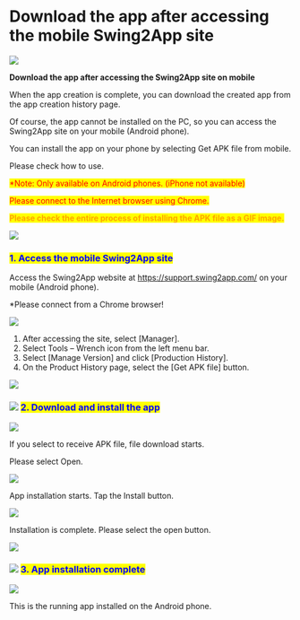 # Download the app after accessing the mobile Swing2App site

![](https://support.swing2app.com/wp-content/uploads/2021/05/getapp.png)

**Download the app after accessing the Swing2App site on mobile**

When the app creation is complete, you can download the created app from the app creation history page.

Of course, the app cannot be installed on the PC, so you can access the Swing2App site on your mobile (Android phone).

You can install the app on your phone by selecting Get APK file from mobile.

Please check how to use.

<mark style="color:red;">\*Note: Only available on Android phones. (iPhone not available)</mark>

<mark style="color:red;">Please connect to the Internet browser using Chrome.</mark>

<mark style="color:orange;">**Please check the entire process of installing the APK file as a GIF image.**</mark>

![](https://support.swing2app.com/wp-content/uploads/2021/05/%EB%85%B9%ED%99%94\_2021\_05\_31\_16\_32\_12\_654.gif)

### <mark style="color:blue;">**1. Access the mobile Swing2App site**</mark>

Access the Swing2App website at https://support.swing2app.com/ on your mobile (Android phone).

\*Please connect from a Chrome browser!

![](https://support.swing2app.com/wp-content/uploads/2021/05/%EA%B8%80%EB%A1%9C%EB%B2%8C%EC%84%A4%EC%B9%981.png)

1. After accessing the site, select \[Manager].
2. Select Tools – Wrench icon from the left menu bar.
3. Select \[Manage Version] and click \[Production History].
4. On the Product History page, select the \[Get APK file] button.

![](https://wp.swing2app.co.kr/wp-content/uploads/2018/10/%EC%A4%84%EB%9D%BC%EC%9D%B8.png)

### ![](https://wp.swing2app.co.kr/wp-content/uploads/2020/04/%EB%8B%A8%EB%9D%BD1-e1611212616323.png) <mark style="color:blue;">**2. Download and install the app**</mark>

![](https://support.swing2app.com/wp-content/uploads/2021/05/%EA%B8%80%EB%A1%9C%EB%B2%8C%EC%82%AC%EC%9D%B4%ED%8A%B8%EC%84%A4%EC%B9%981.png)

If you select to receive APK file, file download starts.

Please select Open.

![](https://support.swing2app.com/wp-content/uploads/2021/05/%EA%B8%80%EB%A1%9C%EB%B2%8C%EC%82%AC%EC%9D%B4%ED%8A%B8%EC%84%A4%EC%B9%982.png)

App installation starts. Tap the Install button.

![](https://support.swing2app.com/wp-content/uploads/2021/05/%EA%B8%80%EB%A1%9C%EB%B2%8C%EC%82%AC%EC%9D%B4%ED%8A%B8%EC%84%A4%EC%B9%983.png)

Installation is complete. Please select the open button.

![](https://wp.swing2app.co.kr/wp-content/uploads/2018/10/%EC%A4%84%EB%9D%BC%EC%9D%B8.png)

### ![](https://wp.swing2app.co.kr/wp-content/uploads/2020/04/%EB%8B%A8%EB%9D%BD1-e1611212616323.png) <mark style="color:blue;">**3. App installation complete**</mark>

![](https://support.swing2app.com/wp-content/uploads/2021/05/%EA%B8%80%EB%A1%9C%EB%B2%8C%EC%82%AC%EC%9D%B4%ED%8A%B8%EC%84%A4%EC%B9%984.png)

This is the running app installed on the Android phone.
